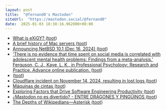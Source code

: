 ```yaml
---
layout: post
title:  "@fernand0's Mastodon"
siteUrl:  "https://mastodon.social/@fernand0"
date:  2025-01-03 18:38:16.962000+00:00
---
```

*  [What is eXiGY? ](https://exigy.org/index.php?page=abou) ([toot](https://mastodon.social/@fernand0/113765875512728212))
*  [A brief history of Mac servers ](https://eclecticlight.co/2024/12/07/a-brief-history-of-mac-servers) ([toot](https://mastodon.social/@fernand0/113765671220752688))
*  [Announcing NetBSD 10.1 (Dec 16, 2024) ](https://www.netbsd.org/releases/formal-10/NetBSD-10.1.htm) ([toot](https://mastodon.social/@fernand0/113765410580604832))
*  [&#39;There is no evidence that time spent on social media is correlated with adolescent mental health problems: Findings from a meta-analysis.&#39; Ferguson, C. J., Kaye, L. K., in Professional Psychology: Research and Practice. Advance online publication.   ](https://psycnet.apa.org/record/2025-31872-001) ([toot](https://mastodon.social/@fernand0/113765054698222361))
*  [ ](https://mastodon.eus/@luistxo) ([toot](https://mastodon.social/@fernand0/113764753910594620))
*  [Cloudflare incident on November 14, 2024, resulting in lost logs ](https://blog.cloudflare.com/cloudflare-incident-on-november-14-2024-resulting-in-lost-logs) ([toot](https://mastodon.social/@fernand0/113764434863414096))
*  [Máquinas de cintas ](https://www.flickr.com/photos/fernand0/54230120751) ([toot](https://mastodon.social/@fernand0/113764352051267030))
*  [Exploring Factors that Drive Software Engineering Productivity ](https://www.infoq.com/news/2024/12/software-engineer-productivity) ([toot](https://mastodon.social/@fernand0/113764256302913588))
*  [¿Mastodon no es divertido? - ENTRE DRAGONES Y PINGÜINOS ](https://angelesbroullon.gitlab.io/entredragonesypinguinos/2024/12/11/20241211-mastodon-no-es-divertido) ([toot](https://mastodon.social/@fernand0/113763949383221144))
*  [The Depths of Wikipedians—Asterisk ](https://asteriskmag.com/issues/08/the-depths-of-wikipedian) ([toot](https://mastodon.social/@fernand0/113763675722717124))
